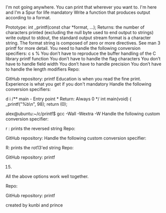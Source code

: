  I'm not going anywhere. You can print that wherever you want to. I'm here and I'm a Spur for life
mandatory
Write a function that produces output according to a format.

Prototype: int _printf(const char *format, ...);
Returns: the number of characters printed (excluding the null byte used to end output to strings)
write output to stdout, the standard output stream
format is a character string. The format string is composed of zero or more directives. See man 3 printf for more detail. You need to handle the following conversion specifiers:
c
s
%
You don’t have to reproduce the buffer handling of the C library printf function
You don’t have to handle the flag characters
You don’t have to handle field width
You don’t have to handle precision
You don’t have to handle the length modifiers
Repo:

GitHub repository: printf
Education is when you read the fine print. Experience is what you get if you don't
mandatory
Handle the following conversion specifiers:

d
i
/**
  main - Entry point
 *
  Return: Always 0
 */
int main(void)
{
    _printf("%b\n", 98);
    return (0);

alex@ubuntu:~/c/printf$ gcc -Wall -Wextra -W
Handle the following custom conversion specifier:

r : prints the reversed string
Repo:

GitHub repository:
Handle the following custom conversion specifier:

R: prints the rot13'ed string
Repo:

GitHub repository: printf
   
15. 
All the above options work well together.

Repo:

GitHub repository: printf

created by kunbi and prince

